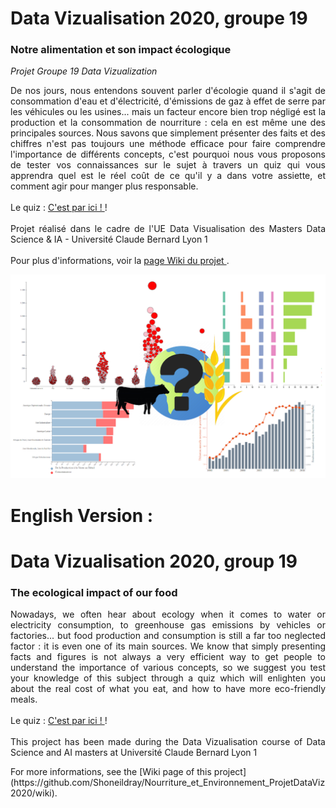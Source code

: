# Data Vizualisation 2020, groupe 19 #
### Notre alimentation et son impact écologique ###
*Projet Groupe 19 Data Vizualization*  
<p align="justify">
De nos jours, nous entendons souvent parler d'écologie quand il s'agit de consommation d'eau et d'électricité, d'émissions de gaz à effet de serre par les véhicules ou les usines... mais un facteur encore bien trop négligé est la production et la consommation de nourriture : cela en est même une des principales sources.
Nous savons que simplement présenter des faits et des chiffres n'est pas toujours une méthode efficace pour faire comprendre l'importance de différents concepts, c'est pourquoi nous vous proposons de tester vos connaissances sur le sujet à travers un quiz qui vous apprendra quel est le réel coût de ce qu'il y a dans votre assiette, et comment agir pour manger plus responsable.
</br>
</br>
Le quiz :  <a href="https://shoneildray.github.io/Nourriture_et_Environnement_ProjetDataViz2020/index.html"> C'est par ici ! </a> !
</br>
</br>
Projet réalisé dans le cadre de l'UE Data Visualisation des Masters Data Science & IA - Université Claude Bernard Lyon 1  
</br>
</br>
Pour plus d'informations, voir la <a href="https://github.com/Shoneildray/Nourriture_et_Environnement_ProjetDataViz2020/wiki"> page Wiki du projet </a>.
</br>
</p>

![](https://github.com/Shoneildray/DataViz/blob/main/Images%20wiki/19-teaser.png)

# English Version : #
# Data Vizualisation 2020, group 19 #
### The ecological impact of our food ###
<p align="justify">
Nowadays, we often hear about ecology when it comes to water or electricity consumption, to greenhouse gas emissions by vehicles or factories... but food production and consumption is still a far too neglected factor : it is even one of its main sources.
We know that simply presenting facts and figures is not always a very efficient way to get people to understand the importance of various concepts, so we suggest you test your knowledge of this subject through a quiz which will enlighten you about the real cost of what you eat, and how to have more eco-friendly meals.
</br>
</br>
Le quiz :  <a href="https://shoneildray.github.io/Nourriture_et_Environnement_ProjetDataViz2020/index.html"> C'est par ici ! </a> !
</br>
</br>
This project has been made during the Data Vizualisation course of Data Science and AI masters at Université Claude Bernard Lyon 1
<p>
For more informations, see the [Wiki page of this project](https://github.com/Shoneildray/Nourriture_et_Environnement_ProjetDataViz2020/wiki).

